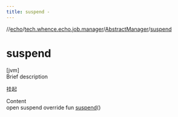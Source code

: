 ```yaml
---
title: suspend -
---
```

//[echo](../../index.md)/[tech.whence.echo.job.manager](../index.md)/[AbstractManager](index.md)/[suspend](suspend.md)



# suspend  
[jvm]  
Brief description  


挂起

  
Content  
open suspend override fun [suspend](suspend.md)()  



